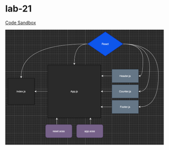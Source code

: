 # lab-21

[Code Sandbox](https://codesandbox.io/embed/cf-lab-21-z1usc?fontsize=14&hidenavigation=1&theme=dark)


![UML](UML.png)